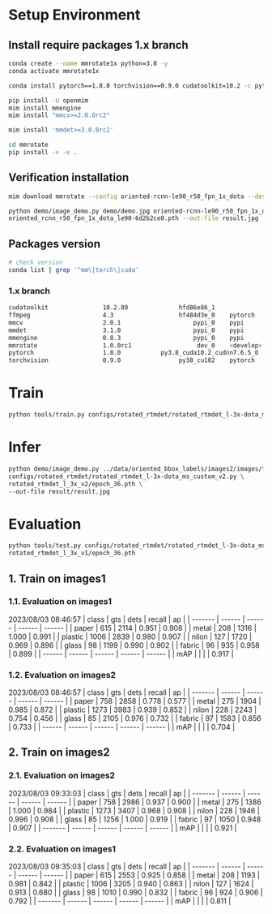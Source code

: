 
# Setup Environment

## Install require packages 1.x branch

```bash
conda create --name mmrotate1x python=3.8 -y
conda activate mmrotate1x

conda install pytorch==1.8.0 torchvision==0.9.0 cudatoolkit=10.2 -c pytorch

pip install -U openmim
mim install mmengine
mim install "mmcv>=2.0.0rc2"

mim install 'mmdet>=3.0.0rc2'

cd mmrotate
pip install -v -e .
```

## Verification installation

```bash
mim download mmrotate --config oriented-rcnn-le90_r50_fpn_1x_dota --dest .

python demo/image_demo.py demo/demo.jpg oriented-rcnn-le90_r50_fpn_1x_dota.py \
oriented_rcnn_r50_fpn_1x_dota_le90-6d2b2ce0.pth --out-file result.jpg
```

## Packages version

```bash
# check version
conda list | grep '^mm\|torch\|cuda' 
```

### 1.x branch

```bash
cudatoolkit               10.2.89              hfd86e86_1  
ffmpeg                    4.3                  hf484d3e_0    pytorch
mmcv                      2.0.1                    pypi_0    pypi
mmdet                     3.1.0                    pypi_0    pypi
mmengine                  0.8.3                    pypi_0    pypi
mmrotate                  1.0.0rc1                  dev_0    <develop>
pytorch                   1.8.0           py3.8_cuda10.2_cudnn7.6.5_0    pytorch
torchvision               0.9.0                py38_cu102    pytorch

```

# Train

```bash
python tools/train.py configs/rotated_rtmdet/rotated_rtmdet_l-3x-dota_ms_custom.py
```

# Infer

```bash
python demo/image_demo.py ../data/oriented_bbox_labels/images2/images/frame10.jpg \
configs/rotated_rtmdet/rotated_rtmdet_l-3x-dota_ms_custom_v2.py \
rotated_rtmdet_l_3x_v2/epoch_36.pth \
--out-file result/result.jpg
```

# Evaluation

```bash
python tools/test.py configs/rotated_rtmdet/rotated_rtmdet_l-3x-dota_ms_custom.py \
rotated_rtmdet_l_3x_v1/epoch_36.pth
```

## 1. Train on images1

### 1.1. Evaluation on images1

2023/08/03 08:46:57
| class   | gts    | dets   | recall | ap     |
| ------- | ------ | ------ | ------ | ------ |
| paper   | 615    | 2114   | 0.951  | 0.908  |
| metal   | 208    | 1316   | 1.000  | 0.991  |
| plastic | 1006   | 2839   | 0.980  | 0.907  |
| nilon   | 127    | 1720   | 0.969  | 0.896  |
| glass   | 98     | 1199   | 0.990  | 0.902  |
| fabric  | 96     | 935    | 0.958  | 0.899  |
| ------  | ------ | ------ | ------ | ------ |
| mAP     |        |        |        | 0.917  |

### 1.2. Evaluation on images2

2023/08/03 08:46:57
| class   | gts    | dets   | recall | ap     |
| ------- | ------ | ------ | ------ | ------ |
| paper   | 758    | 2858   | 0.778  | 0.577  |
| metal   | 275    | 1904   | 0.985  | 0.872  |
| plastic | 1273   | 3983   | 0.939  | 0.852  |
| nilon   | 228    | 2243   | 0.754  | 0.456  |
| glass   | 85     | 2105   | 0.976  | 0.732  |
| fabric  | 97     | 1583   | 0.856  | 0.733  |
| ------  | ------ | ------ | ------ | ------ |
| mAP     |        |        |        | 0.704  |

## 2. Train on images2

### 2.1. Evaluation on images2

2023/08/03 09:33:03
| class   | gts    | dets   | recall | ap     |
| ------- | ------ | ------ | ------ | ------ |
| paper   | 758    | 2986   | 0.937  | 0.900  |
| metal   | 275    | 1386   | 1.000  | 0.984  |
| plastic | 1273   | 3407   | 0.968  | 0.908  |
| nilon   | 228    | 1946   | 0.996  | 0.908  |
| glass   | 85     | 1256   | 1.000  | 0.919  |
| fabric  | 97     | 1050   | 0.948  | 0.907  |
| ------- | ------ | ------ | ------ | ------ |
| mAP     |        |        |        | 0.921  |

### 2.2. Evaluation on images1

2023/08/03 09:35:03
| class   | gts    | dets   | recall | ap     |
| ------- | ------ | ------ | ------ | ------ |
| paper   | 615    | 2553   | 0.925  | 0.858  |
| metal   | 208    | 1193   | 0.981  | 0.842  |
| plastic | 1006   | 3205   | 0.940  | 0.863  |
| nilon   | 127    | 1624   | 0.913  | 0.680  |
| glass   | 98     | 1010   | 0.990  | 0.832  |
| fabric  | 96     | 924    | 0.906  | 0.792  |
| ------- | ------ | ------ | ------ | ------ |
| mAP     |        |        |        | 0.811  |
